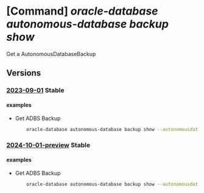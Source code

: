 # [Command] _oracle-database autonomous-database backup show_

Get a AutonomousDatabaseBackup

## Versions

### [2023-09-01](/Resources/mgmt-plane/L3N1YnNjcmlwdGlvbnMve30vcmVzb3VyY2Vncm91cHMve30vcHJvdmlkZXJzL29yYWNsZS5kYXRhYmFzZS9hdXRvbm9tb3VzZGF0YWJhc2VzL3t9L2F1dG9ub21vdXNkYXRhYmFzZWJhY2t1cHMve30=/2023-09-01.xml) **Stable**

<!-- mgmt-plane /subscriptions/{}/resourcegroups/{}/providers/oracle.database/autonomousdatabases/{}/autonomousdatabasebackups/{} 2023-09-01 -->

#### examples

- Get ADBS Backup
    ```bash
        oracle-database autonomous-database backup show --autonomousdatabasename <ADBS name> --resource-group <resource_group> --adbbackupid <id>
    ```

### [2024-10-01-preview](/Resources/mgmt-plane/L3N1YnNjcmlwdGlvbnMve30vcmVzb3VyY2Vncm91cHMve30vcHJvdmlkZXJzL29yYWNsZS5kYXRhYmFzZS9hdXRvbm9tb3VzZGF0YWJhc2VzL3t9L2F1dG9ub21vdXNkYXRhYmFzZWJhY2t1cHMve30=/2024-10-01-preview.xml) **Stable**

<!-- mgmt-plane /subscriptions/{}/resourcegroups/{}/providers/oracle.database/autonomousdatabases/{}/autonomousdatabasebackups/{} 2024-10-01-preview -->

#### examples

- Get ADBS Backup
    ```bash
        oracle-database autonomous-database backup show --autonomousdatabasename <ADBS name> --resource-group <resource_group> --adbbackupid <id>
    ```
